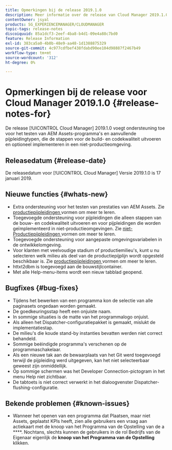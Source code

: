 ```yaml
---
title: Opmerkingen bij de release 2019.1.0
description: Meer informatie over de release van Cloud Manager 2019.1.0.
contentOwner: jsyal
products: SG_EXPERIENCEMANAGER/CLOUDMANAGER
topic-tags: release-notes
discoiquuid: 85a1dcf3-2eef-4ba8-b4d1-09e4a88c7bd0
feature: Release Information
exl-id: 383ca5a0-4b0b-48e9-aa48-1d1388875329
source-git-commit: 4c977cdfbef438fdabd90ee104d98887f2467b49
workflow-type: tm+mt
source-wordcount: '312'
ht-degree: 0%

---
```


# Opmerkingen bij de release voor Cloud Manager 2019.1.0 {#release-notes-for}

De release [!UICONTROL Cloud Manager] 2019.1.0 voegt ondersteuning toe voor het testen van AEM Assets-programma&#39;s en aanvullende pijpleidingtypen, die de stappen voor de build- en codekwaliteit uitvoeren en optioneel implementeren in een niet-productieomgeving.

## Releasedatum {#release-date}

De releasedatum voor [!UICONTROL Cloud Manager] Versie 2019.1.0 is 17 januari 2019.

## Nieuwe functies {#whats-new}

* Extra ondersteuning voor het testen van prestaties van AEM Assets. Zie [ productiepijpleidingen ](/help/using/production-pipelines.md) vormen om meer te leren.
* Toegevoegde ondersteuning voor pijpleidingen die alleen stappen van de bouw- en codekwaliteit uitvoeren en voor pijpleidingen die worden geïmplementeerd in niet-productieomgevingen. Zie [ niet-Productiepijpleidingen ](/help/using/non-production-pipelines.md) vormen om meer te leren.
* Toegevoegde ondersteuning voor aangepaste omgevingsvariabelen in de ontwikkelomgeving.
* Voor klanten met veelvoudige stadium of productiemilieu&#39;s, kunt u nu selecteren welk milieu als deel van de productiepijplijn wordt opgesteld beschikbaar is. Zie [ productiepijpleidingen ](/help/using/production-pipelines.md) vormen om meer te leren.
* httxt2dbm is toegevoegd aan de bouwstijlcontainer.
* Met alle Help-menu-items wordt een nieuw tabblad geopend.

## Bugfixes {#bug-fixes}

* Tijdens het bewerken van een programma kon de selectie van alle paginasets ongedaan worden gemaakt.
* De goedkeuringsstap heeft een onjuiste naam.
* In sommige situaties is de matte van het programmalogo onjuist.
* Als alleen het Dispatcher-configuratiepakket is gemaakt, mislukt de implementatiestap.
* De milieu&#39;s die koude stand-by instanties bevatten werden niet correct behandeld.
* Sommige beëindigde programma&#39;s verschenen op de programmaschakelaar.
* Als een nieuwe tak aan de bewaarplaats van het Git werd toegevoegd terwijl de pijpleiding werd uitgegeven, kan het niet selecteerbaar geweest zijn onmiddellijk.
* Op sommige schermen was het Developer Connection-pictogram in het menu Help niet zichtbaar.
* De tabtoets is niet correct verwerkt in het dialoogvenster Dispatcher-flushing-configuratie.

## Bekende problemen {#known-issues}

* Wanneer het openen van een programma dat Plaatsen, maar niet Assets, geplaatst KPIs heeft, zien alle gebruikers een vraag aan actiekaart met de knoop van het Programma van de Opstelling van de a ****. Nochtans, slechts kunnen de gebruikers in de rol Bedrijfs van de Eigenaar eigenlijk de **knoop van het Programma van de Opstelling** klikken.
